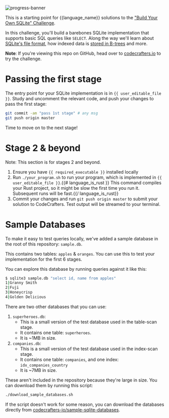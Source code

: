 ![progress-banner](https://codecrafters.io/landing/images/default_progress_banners/sqlite.png)

This is a starting point for {{language_name}} solutions to the
["Build Your Own SQLite" Challenge](https://codecrafters.io/challenges/sqlite).

In this challenge, you'll build a barebones SQLite implementation that supports
basic SQL queries like `SELECT`. Along the way we'll learn about
[SQLite's file format](https://www.sqlite.org/fileformat.html), how indexed data
is [stored in B-trees](https://jvns.ca/blog/2014/10/02/how-does-sqlite-work-part-2-btrees/) and more.

**Note**: If you're viewing this repo on GitHub, head over to
[codecrafters.io](https://codecrafters.io) to try the challenge.

# Passing the first stage

The entry point for your SQLite implementation is in `{{ user_editable_file }}`. Study and uncomment the relevant code, and
push your changes to pass the first stage:

```sh
git commit -am "pass 1st stage" # any msg
git push origin master
```

Time to move on to the next stage!

# Stage 2 & beyond

Note: This section is for stages 2 and beyond.

1. Ensure you have `{{ required_executable }}` installed locally
1. Run `./your_program.sh` to run your program, which is implemented in
   `{{ user_editable_file }}`.{{# language_is_rust }} This command compiles your
   Rust project, so it might be slow the first time you run it. Subsequent runs
   will be fast.{{/ language_is_rust}}
1. Commit your changes and run `git push origin master` to submit your solution
   to CodeCrafters. Test output will be streamed to your terminal.

# Sample Databases

To make it easy to test queries locally, we've added a sample database in the root
of this repository: `sample.db`.

This contains two tables: `apples` & `oranges`. You can use this
to test your implementation for the first 6 stages.

You can explore this database by running queries against it like this:

```sh
$ sqlite3 sample.db "select id, name from apples"
1|Granny Smith
2|Fuji
3|Honeycrisp
4|Golden Delicious
```

There are two other databases that you can use:

1. `superheroes.db`:
   - This is a small version of the test database used in the table-scan stage.
   - It contains one table: `superheroes`.
   - It is ~1MB in size.
1. `companies.db`:
   - This is a small version of the test database used in the index-scan stage.
   - It contains one table: `companies`, and one index: `idx_companies_country`
   - It is ~7MB in size.

These aren't included in the repository because they're large in size. You can download them by running this script:

```sh
./download_sample_databases.sh
```

If the script doesn't work for some reason, you can download the databases directly from
[codecrafters-io/sample-sqlite-databases](https://github.com/codecrafters-io/sample-sqlite-databases).
